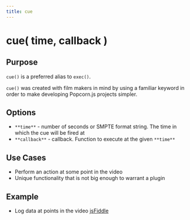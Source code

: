 ```yaml
---
title: cue
---
```

# cue( time, callback ) #

## Purpose ##

`cue()` is a preferred alias to `exec()`.

`cue()` was created with film makers in mind by using a familiar keyword in order to make developing Popcorn.js projects simpler.

## Options ##

* `**time**` - number of seconds or SMPTE format string. The time in which the cue will be fired at
* `**callback**` - callback. Function to execute at the given `**time**`

## Use Cases ##

* Perform an action at some point in the video
* Unique functionality that is not big enough to warrant a plugin

## Example ##

* Log data at points in the video [jsFiddle](http://jsfiddle.net/popcornjs/a38mA/)
